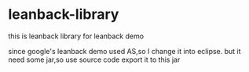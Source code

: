 # leanback-library
this is leanback library for leanback demo

since google's leanback demo used AS,so I change it into eclipse.
but it need some jar,so use source code export it to this jar
